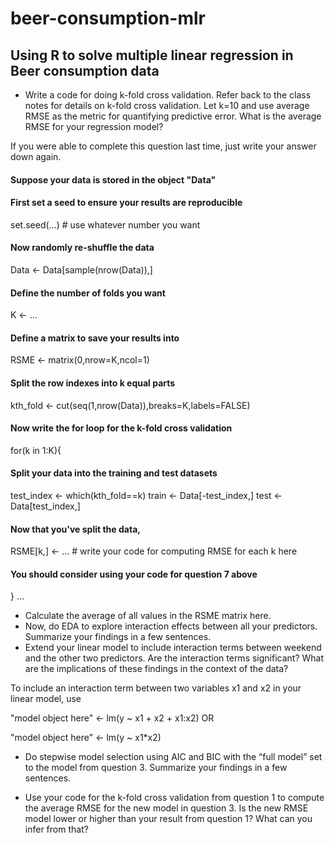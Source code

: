 # beer-consumption-mlr
## Using R to solve multiple linear regression in Beer consumption data

- Write a code for doing k-fold cross validation. Refer back to the class notes for details on k-fold cross validation. Let k=10 and use average RMSE as the metric for quantifying predictive error. What is the average RMSE for your regression model?

If you were able to complete this question last time, just write your answer down again.

#### Suppose your data is stored in the object "Data"
#### First set a seed to ensure your results are reproducible
set.seed(...) # use whatever number you want
#### Now randomly re-shuffle the data
Data <- Data[sample(nrow(Data)),]
#### Define the number of folds you want
K <- ...
#### Define a matrix to save your results into
RSME <- matrix(0,nrow=K,ncol=1)
#### Split the row indexes into k equal parts
kth_fold <- cut(seq(1,nrow(Data)),breaks=K,labels=FALSE)
#### Now write the for loop for the k-fold cross validation
for(k in 1:K){
#### Split your data into the training and test datasets
test_index <- which(kth_fold==k)
train <- Data[-test_index,]
test <- Data[test_index,]
#### Now that you've split the data, 
RSME[k,] <- ... # write your code for computing RMSE for each k here
#### You should consider using your code for question 7 above
}
... 
- Calculate the average of all values in the RSME matrix here.
- Now, do EDA to explore interaction effects between all your predictors. Summarize your findings in a few sentences.
- Extend your linear model to include interaction terms between weekend and the other two predictors. Are the interaction terms significant? What are the implications of these findings in the context of the data?

To include an interaction term between two variables x1 and x2 in your linear model, use

"model object here" <- lm(y ~ x1 + x2 + x1:x2)
OR

"model object here" <- lm(y ~ x1*x2)
- Do stepwise model selection using AIC and BIC with the “full model” set to the model from question 3. Summarize your findings in a few sentences.

- Use your code for the k-fold cross validation from question 1 to compute the average RMSE for the new model in question 3. Is the new RMSE model lower or higher than your result from question 1? What can you infer from that?

